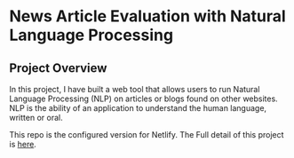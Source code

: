 # News Article Evaluation with Natural Language Processing

## Project Overview

In this project, I have built a web tool that allows users to run Natural Language Processing (NLP) on articles or blogs found on other websites. NLP is the ability of an application to understand the human language, written or oral.

This repo is the configured version for Netlify. The Full detail of this project is [here](https://github.com/yukariIm8/Udacity_FEND_04_News_Article_NLP).